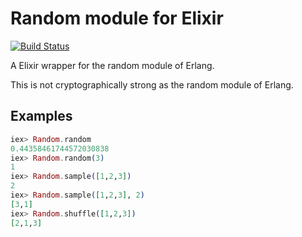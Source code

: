 # Random module for Elixir

[![Build Status](https://travis-ci.org/mururu/elixir-random.png?branch=master)](https://travis-ci.org/mururu/elixir-random)

A Elixir wrapper for the random module of Erlang.

This is not cryptographically strong as the random module of Erlang.

## Examples

```elixir
iex> Random.random
0.44358461744572030838
iex> Random.random(3)
1
iex> Random.sample([1,2,3])
2
iex> Random.sample([1,2,3], 2)
[3,1]
iex> Random.shuffle([1,2,3])
[2,1,3]
```
